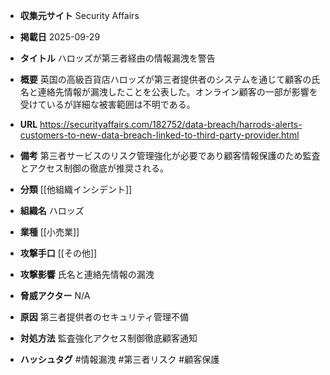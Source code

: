 - **収集元サイト**
Security Affairs

- **掲載日**
2025-09-29

- **タイトル**
ハロッズが第三者経由の情報漏洩を警告

- **概要**
英国の高級百貨店ハロッズが第三者提供者のシステムを通じて顧客の氏名と連絡先情報が漏洩したことを公表した。オンライン顧客の一部が影響を受けているが詳細な被害範囲は不明である。

- **URL**
https://securityaffairs.com/182752/data-breach/harrods-alerts-customers-to-new-data-breach-linked-to-third-party-provider.html

- **備考**
第三者サービスのリスク管理強化が必要であり顧客情報保護のため監査とアクセス制御の徹底が推奨される。

- **分類**
[[他組織インシデント]]

- **組織名**
ハロッズ

- **業種**
[[小売業]]

- **攻撃手口**
[[その他]]

- **攻撃影響**
氏名と連絡先情報の漏洩

- **脅威アクター**
N/A

- **原因**
第三者提供者のセキュリティ管理不備

- **対処方法**
監査強化アクセス制御徹底顧客通知

- **ハッシュタグ**
#情報漏洩 #第三者リスク #顧客保護
